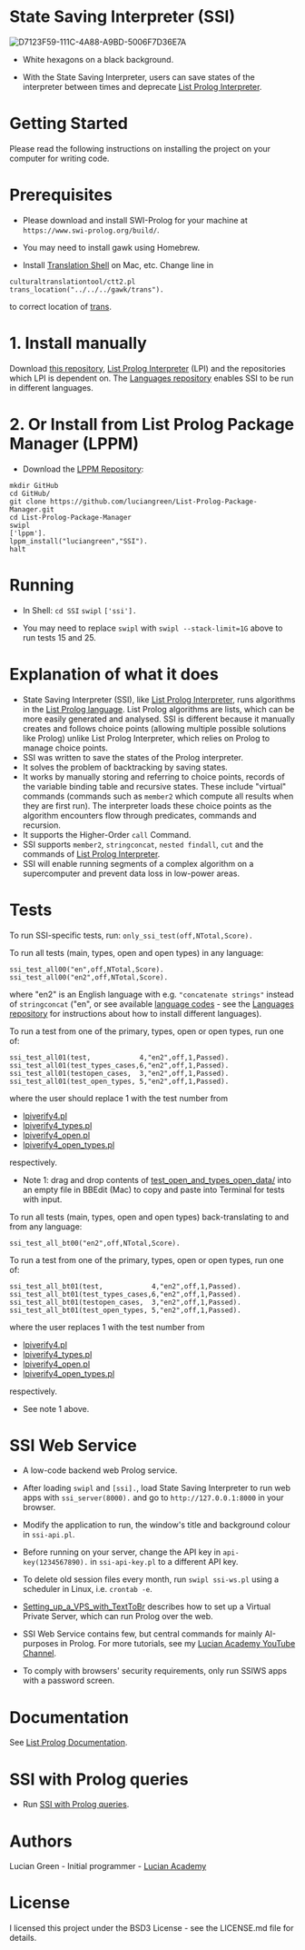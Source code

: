 # State Saving Interpreter (SSI)

![D7123F59-111C-4A88-A9BD-5006F7D36E7A](https://user-images.githubusercontent.com/15845542/226259087-0e485e4f-feaa-4bcc-95bc-ac81b31a5994.jpeg)
* White hexagons on a black background.

* With the State Saving Interpreter, users can save states of the interpreter between times and deprecate <a href="https://github.com/luciangreen/listprologinterpreter">List Prolog Interpreter</a>.

# Getting Started

Please read the following instructions on installing the project on your computer for writing code.

# Prerequisites

* Please download and install SWI-Prolog for your machine at `https://www.swi-prolog.org/build/`.

* You may need to install gawk using Homebrew.

* Install <a href="https://github.com/soimort/translate-shell">Translation Shell</a> on Mac, etc.
Change line in
```
culturaltranslationtool/ctt2.pl
trans_location("../../../gawk/trans").
```
to correct location of <a href="https://github.com/soimort/translate-shell">trans</a>.

# 1. Install manually

Download <a href="http://github.com/luciangreen/SSI/">this repository</a>, <a href="http://github.com/luciangreen/listprologinterpreter/">List Prolog Interpreter</a> (LPI) and the repositories which LPI is dependent on.  The <a href="https://github.com/luciangreen/Languages"> Languages repository</a> enables SSI to be run in different languages.

# 2. Or Install from List Prolog Package Manager (LPPM)

* Download the <a href="https://github.com/luciangreen/List-Prolog-Package-Manager">LPPM Repository</a>:

```
mkdir GitHub
cd GitHub/
git clone https://github.com/luciangreen/List-Prolog-Package-Manager.git
cd List-Prolog-Package-Manager
swipl
['lppm'].
lppm_install("luciangreen","SSI").
halt
```

# Running

* In Shell:
`cd SSI`
`swipl`
`['ssi'].`    

* You may need to replace `swipl` with `swipl --stack-limit=1G` above to run tests 15 and 25.

# Explanation of what it does

* State Saving Interpreter (SSI), like <a href="https://github.com/luciangreen/listprologinterpreter">List Prolog Interpreter</a>, runs algorithms in the <a href="https://github.com/luciangreen/listprologinterpreter/blob/master/LPI_docs.md">List Prolog language</a>.  List Prolog algorithms are lists, which can be more easily generated and analysed.  SSI is different because it manually creates and follows choice points (allowing multiple possible solutions like Prolog) unlike List Prolog Interpreter, which relies on Prolog to manage choice points.
* SSI was written to save the states of the Prolog interpreter. 
* It solves the problem of backtracking by saving states.
* It works by manually storing and referring to choice points, records of the variable binding table and recursive states. These include "virtual" commands (commands such as `member2` which compute all results when they are first run). The interpreter loads these choice points as the algorithm encounters flow through predicates, commands and recursion.
* It supports the Higher-Order `call` Command.
* SSI supports `member2`, `stringconcat`, `nested findall`, `cut` and the commands of <a href="https://github.com/luciangreen/listprologinterpreter/blob/master/LPI_docs.md">List Prolog Interpreter</a>.
* SSI will enable running segments of a complex algorithm on a supercomputer and prevent data loss in low-power areas.

# Tests

To run SSI-specific tests, run:
`only_ssi_test(off,NTotal,Score).`

To run all tests (main, types, open and open types) in any language:
```
ssi_test_all00("en",off,NTotal,Score).
ssi_test_all00("en2",off,NTotal,Score).
```
where "en2" is an English language with e.g. `"concatenate strings"` instead of `stringconcat` ("en", or see available <a href="https://github.com/soimort/translate-shell">language codes</a> - see the <a href="https://github.com/luciangreen/Languages"> Languages repository</a> for instructions about how to install different languages).

To run a test from one of the primary, types, open or open types, run one of:
```
ssi_test_all01(test,            4,"en2",off,1,Passed).
ssi_test_all01(test_types_cases,6,"en2",off,1,Passed).
ssi_test_all01(testopen_cases,  3,"en2",off,1,Passed).
ssi_test_all01(test_open_types, 5,"en2",off,1,Passed).
```
where the user should replace 1 with the test number from

* <a href="https://github.com/luciangreen/listprologinterpreter/blob/master/lpiverify4.pl">lpiverify4.pl</a>
* <a href="https://github.com/luciangreen/listprologinterpreter/blob/master/lpiverify4_types.pl">lpiverify4_types.pl</a>
* <a href="https://github.com/luciangreen/listprologinterpreter/blob/master/lpiverify4_open.pl">lpiverify4_open.pl</a>
* <a href="https://github.com/luciangreen/listprologinterpreter/blob/master/lpiverify4_open_types.pl">lpiverify4_open_types.pl</a>

respectively.

* Note 1: drag and drop contents of <a href="https://github.com/luciangreen/listprologinterpreter/blob/master/test_open_and_types_open_data/">test_open_and_types_open_data/</a> into an empty file in BBEdit (Mac) to copy and paste into Terminal for tests with input.

To run all tests (main, types, open and open types) back-translating to and from any language:
```
ssi_test_all_bt00("en2",off,NTotal,Score).
```

To run a test from one of the primary, types, open or open types, run one of:
```
ssi_test_all_bt01(test,            4,"en2",off,1,Passed).
ssi_test_all_bt01(test_types_cases,6,"en2",off,1,Passed).
ssi_test_all_bt01(testopen_cases,  3,"en2",off,1,Passed).
ssi_test_all_bt01(test_open_types, 5,"en2",off,1,Passed).
```
where the user replaces 1 with the test number from

* <a href="https://github.com/luciangreen/listprologinterpreter/blob/master/lpiverify4.pl">lpiverify4.pl</a>
* <a href="https://github.com/luciangreen/listprologinterpreter/blob/master/lpiverify4_types.pl">lpiverify4_types.pl</a>
* <a href="https://github.com/luciangreen/listprologinterpreter/blob/master/lpiverify4_open.pl">lpiverify4_open.pl</a>
* <a href="https://github.com/luciangreen/listprologinterpreter/blob/master/lpiverify4_open_types.pl">lpiverify4_open_types.pl</a>

respectively.

* See note 1 above.

# SSI Web Service

* A low-code backend web Prolog service.

* After loading `swipl` and `[ssi].`, load State Saving Interpreter to run web apps with `ssi_server(8000).` and go to `http://127.0.0.1:8000` in your browser.

* Modify the application to run, the window's title and background colour in `ssi-api.pl`.

* Before running on your server, change the API key in `api-key(1234567890).` in `ssi-api-key.pl` to a different API key.

* To delete old session files every month, run `swipl ssi-ws.pl` using a scheduler in Linux, i.e. `crontab -e`.

* <a href="https://github.com/luciangreen/Text-to-Breasonings/blob/master/Setting_up_a_VPS_with_TextToBr.txt">Setting_up_a_VPS_with_TextToBr</a> describes how to set up a Virtual Private Server, which can run Prolog over the web.

* SSI Web Service contains few, but central commands for mainly AI-purposes in Prolog.  For more tutorials, see my <a href="https://www.youtube.com/channel/UCWpmrriB-XGpWWpWgReqluQ">Lucian Academy YouTube Channel</a>.

* To comply with browsers' security requirements, only run SSIWS apps with a password screen.

# Documentation

See <a href="https://github.com/luciangreen/listprologinterpreter/blob/master/LPI_docs.md">List Prolog Documentation</a>.

# SSI with Prolog queries

* Run <a href="https://github.com/luciangreen/Philosophy">SSI with Prolog queries</a>.

# Authors

Lucian Green - Initial programmer - <a href="https://www.lucianacademy.com/">Lucian Academy</a>

# License

I licensed this project under the BSD3 License - see the LICENSE.md file for details.
